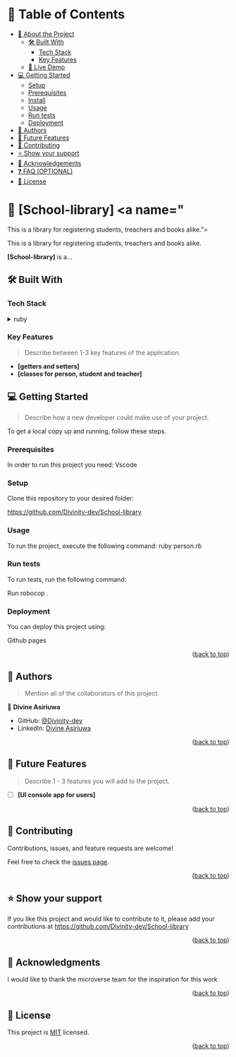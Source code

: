 # 📗 Table of Contents

- [📖 About the Project](#about-project)
  - [🛠 Built With](#built-with)
    - [Tech Stack](#tech-stack)
    - [Key Features](#key-features)
  - [🚀 Live Demo](#live-demo)
- [💻 Getting Started](#getting-started)
  - [Setup](#setup)
  - [Prerequisites](#prerequisites)
  - [Install](#install)
  - [Usage](#usage)
  - [Run tests](#run-tests)
  - [Deployment](#deployment)
- [👥 Authors](#authors)
- [🔭 Future Features](#future-features)
- [🤝 Contributing](#contributing)
- [⭐️ Show your support](#support)
- [🙏 Acknowledgements](#acknowledgements)
- [❓ FAQ (OPTIONAL)](#faq)
- [📝 License](#license)

<!-- PROJECT DESCRIPTION -->

# 📖 [School-library] <a name="
This is a library for registering students, treachers and books alike."></a>

> 
This is a library for registering students, treachers and books alike.

**[School-library]** is a...

## 🛠 Built With <a name="built-with"></a>

### Tech Stack <a name="tech-stack"></a>



<details>
<summary>ruby</summary>
  <ul>
    <li><a href="https://www.ruby-lang.org/en/">ruby</a></li>
  </ul>
</details>

<!-- Features -->

### Key Features <a name="key-features"></a>

> Describe between 1-3 key features of the application.

- **[getters and setters]**
- **[classes for person, student and teacher]**




<!-- GETTING STARTED -->

## 💻 Getting Started <a name="getting-started"></a>

> Describe how a new developer could make use of your project.

To get a local copy up and running, follow these steps.

### Prerequisites

In order to run this project you need:
Vscode

### Setup

Clone this repository to your desired folder:

https://github.com/Divinity-dev/School-library


### Usage

To run the project, execute the following command:
ruby person.rb


### Run tests

To run tests, run the following command:

Run robocop .

### Deployment

You can deploy this project using:

Github pages

<p align="right">(<a href="#readme-top">back to top</a>)</p>

<!-- AUTHORS -->

## 👥 Authors <a name="authors"></a>

> Mention all of the collaborators of this project.

👤 **Divine Asiriuwa**

- GitHub: [@Divinity-dev](https://github.com/Divinity-dev)
- LinkedIn: [Divine Asiriuwa](https://www.linkedin.com/in/divinity20/)

<p align="right">(<a href="#readme-top">back to top</a>)</p>

<!-- FUTURE FEATURES -->

## 🔭 Future Features <a name="future-features"></a>

> Describe 1 - 3 features you will add to the project.

- [ ] **[UI console app for users]**



<p align="right">(<a href="#readme-top">back to top</a>)</p>

<!-- CONTRIBUTING -->

## 🤝 Contributing <a name="contributing"></a>

Contributions, issues, and feature requests are welcome!

Feel free to check the [issues page](https://github.com/Divinity-dev/School-library/issues).

<p align="right">(<a href="#readme-top">back to top</a>)</p>

<!-- SUPPORT -->

## ⭐️ Show your support <a name="support"></a>

> 

If you like this project and would like to contribute to it, please add your contributions at https://github.com/Divinity-dev/School-library

<p align="right">(<a href="#readme-top">back to top</a>)</p>

<!-- ACKNOWLEDGEMENTS -->

## 🙏 Acknowledgments <a name="acknowledgements"></a>

> 

I would like to thank the microverse team for the inspiration for this work

<p align="right">(<a href="#readme-top">back to top</a>)</p>


<!-- LICENSE -->

## 📝 License <a name="license"></a>

This project is [MIT](./LICENSE) licensed.


<p align="right">(<a href="#readme-top">back to top</a>)</p>
